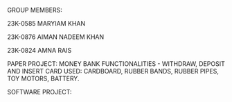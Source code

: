 GROUP MEMBERS:

23K-0585 MARYIAM KHAN

23K-0876 AIMAN NADEEM KHAN

23K-0824 AMNA RAIS

PAPER PROJECT: MONEY BANK 
              FUNCTIONALITIES - WITHDRAW, DEPOSIT AND INSERT CARD
              USED: CARDBOARD, RUBBER BANDS, RUBBER PIPES, TOY MOTORS, BATTERY. 

SOFTWARE PROJECT: 
